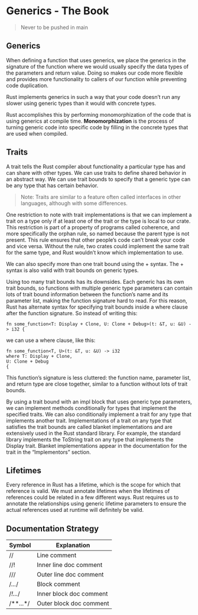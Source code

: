 # Generics - The Book
> Never to be pushed in main

## Generics
When defining a function that uses generics, we place the generics in the signature of the function where we would usually specify the data types of the parameters and return value. Doing so makes our code more flexible and provides more functionality to callers of our function while preventing code duplication.

Rust implements generics in such a way that your code doesn’t run any slower using generic types than it would with concrete types.

Rust accomplishes this by performing monomorphization of the code that is using generics at compile time. **Monomorphization** is the process of turning generic code into specific code by filling in the concrete types that are used when compiled.

## Traits
A trait tells the Rust compiler about functionality a particular type has and can share with other types. We can use traits to define shared behavior in an abstract way. We can use trait bounds to specify that a generic type can be any type that has certain behavior.

> Note: Traits are similar to a feature often called interfaces in other languages, although with some differences.

One restriction to note with trait implementations is that we can implement a trait on a type only if at least one of the trait or the type is local to our crate. This restriction is part of a property of programs called coherence, and more specifically the orphan rule, so named because the parent type is not present. This rule ensures that other people’s code can’t break your code and vice versa. Without the rule, two crates could implement the same trait for the same type, and Rust wouldn’t know which implementation to use.

We can also specify more than one trait bound using the + syntax. The + syntax is also valid with trait bounds on generic types.

Using too many trait bounds has its downsides. Each generic has its own trait bounds, so functions with multiple generic type parameters can contain lots of trait bound information between the function’s name and its parameter list, making the function signature hard to read. For this reason, Rust has alternate syntax for specifying trait bounds inside a where clause after the function signature. So instead of writing this:
```
fn some_function<T: Display + Clone, U: Clone + Debug>(t: &T, u: &U) -> i32 {
```
we can use a where clause, like this:
```
fn some_function<T, U>(t: &T, u: &U) -> i32
where T: Display + Clone,
U: Clone + Debug
{
```

This function’s signature is less cluttered: the function name, parameter list, and return type are close together, similar to a function without lots of trait bounds.

By using a trait bound with an impl block that uses generic type parameters, we can implement methods conditionally for types that implement the specified traits. 
We can also conditionally implement a trait for any type that implements another trait. Implementations of a trait on any type that satisfies the trait bounds are called blanket implementations and are extensively used in the Rust standard library. For example, the standard library implements the ToString trait on any type that implements the Display trait. 
Blanket implementations appear in the documentation for the trait in the “Implementors” section.

## Lifetimes
Every reference in Rust has a lifetime, which is the scope for which that reference is valid. We must annotate lifetimes when the lifetimes of references could be related in a few different ways. Rust requires us to annotate the relationships using generic lifetime parameters to ensure the actual references used at runtime will definitely be valid.

## Documentation Strategy

| Symbol    | 	Explanation            |
|-----------|-------------------------|
| //	       | Line comment            |
| //!	      | Inner line doc comment  |
| ///	      | Outer line doc comment  |
| /*...*/	  | Block comment           |
| /*!...*/	 | Inner block doc comment |
| /**...*/	 | Outer block doc comment |
